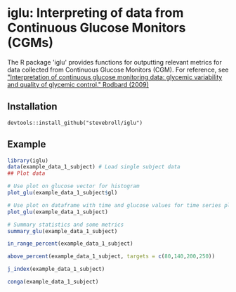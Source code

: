 iglu: Interpreting of data from Continuous Glucose Monitors (CGMs)
====================================================================

The R package 'iglu' provides functions for outputting relevant metrics for data collected from Continuous Glucose Monitors (CGM). For reference, see ["Interpretation of continuous glucose monitoring data: glycemic variability and quality of glycemic control." Rodbard (2009)](https://www.ncbi.nlm.nih.gov/pubmed/19469679)

Installation
------------

``` install
devtools::install_github("stevebroll/iglu")
```

Example
-------

``` r
library(iglu)
data(example_data_1_subject) # Load single subject data
## Plot data

# Use plot on glucose vector for histogram
plot_glu(example_data_1_subject$gl)

# Use plot on dataframe with time and glucose values for time series plot
plot_glu(example_data_1_subject)

# Summary statistics and some metrics
summary_glu(example_data_1_subject)

in_range_percent(example_data_1_subject)

above_percent(example_data_1_subject, targets = c(80,140,200,250))

j_index(example_data_1_subject)

conga(example_data_1_subject)




```
